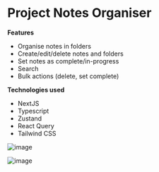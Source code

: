 # Project Notes Organiser

**Features**
* Organise notes in folders
* Create/edit/delete notes and folders
* Set notes as complete/in-progress
* Search
* Bulk actions (delete, set complete)

**Technologies used**
* NextJS
* Typescript
* Zustand
* React Query
* Tailwind CSS

![image](https://github.com/glenngrainger/Project-Notes-Organiser/assets/91460978/b42cdc5e-e157-40bb-b3c2-d5101d25ebff)

![image](https://github.com/glenngrainger/Project-Notes-Organiser/assets/91460978/3fe5fb4c-3c3e-48a2-85f4-c93faaab56fd)

